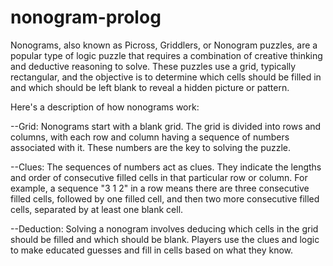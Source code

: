# nonogram-prolog

Nonograms, also known as Picross, Griddlers, or Nonogram puzzles, are a popular type of logic puzzle that requires a combination of creative thinking and deductive reasoning to solve. These puzzles use a grid, typically rectangular, and the objective is to determine which cells should be filled in and which should be left blank to reveal a hidden picture or pattern.

Here's a description of how nonograms work:

--Grid: Nonograms start with a blank grid. The grid is divided into rows and columns, with each row and column having a sequence of numbers associated with it. These numbers are the key to solving the puzzle.

--Clues: The sequences of numbers act as clues. They indicate the lengths and order of consecutive filled cells in that particular row or column. For example, a sequence "3 1 2" in a row means there are three consecutive filled cells, followed by one filled cell, and then two more consecutive filled cells, separated by at least one blank cell.

--Deduction: Solving a nonogram involves deducing which cells in the grid should be filled and which should be blank. Players use the clues and logic to make educated guesses and fill in cells based on what they know.
